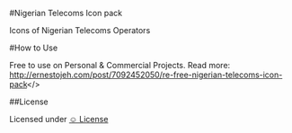 #Nigerian Telecoms Icon pack

Icons of Nigerian Telecoms Operators

#How to Use

Free to use on Personal & Commercial Projects. Read more: <a href="http://ernestojeh.com/post/7092452050/re-free-nigerian-telecoms-icon-pack">http://ernestojeh.com/post/7092452050/re-free-nigerian-telecoms-icon-pack</>

##License

Licensed under <a href="http://licence.visualidiot.com/">&#9786; License</a>